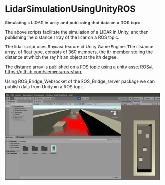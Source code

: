 # LidarSimulationUsingUnityROS
Simulating a LIDAR in unity and publishing that data on a ROS topic

The above scripts facilitate the simulation of a LIDAR in Unity, and then publishing the distance array of the lidar on a ROS topic.

The lidar script uses Raycast feature of Unity Game Engine.
The distance array, of float type, consists of 360 members, the ith member storing the distance at which the ray hit an object at the ith degree.

The distance array is published on a ROS topic using a unity asset ROS#.
https://github.com/siemens/ros-sharp

Using ROS_Bridge_Websocket of the ROS_Bridge_server package we can publish data from Unity on a ROS topic.

<img src = "lidar.jpg" width = "700">
